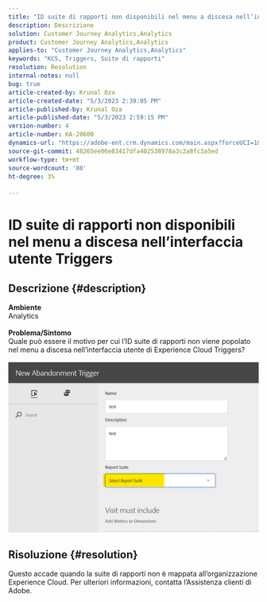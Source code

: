 ```yaml
---
title: "ID suite di rapporti non disponibili nel menu a discesa nell’interfaccia utente Triggers"
description: Descrizione
solution: Customer Journey Analytics,Analytics
product: Customer Journey Analytics,Analytics
applies-to: "Customer Journey Analytics,Analytics"
keywords: "KCS, Triggers, Suite di rapporti"
resolution: Resolution
internal-notes: null
bug: true
article-created-by: Krunal Oza
article-created-date: "5/3/2023 2:39:05 PM"
article-published-by: Krunal Oza
article-published-date: "5/3/2023 2:59:15 PM"
version-number: 4
article-number: KA-20600
dynamics-url: "https://adobe-ent.crm.dynamics.com/main.aspx?forceUCI=1&pagetype=entityrecord&etn=knowledgearticle&id=1cb8f33f-c0e9-ed11-a7c6-6045bd006b4b"
source-git-commit: 48265ee06e83417dfa402538978a3c2a8fc3a5ed
workflow-type: tm+mt
source-wordcount: '80'
ht-degree: 3%

---
```


# ID suite di rapporti non disponibili nel menu a discesa nell’interfaccia utente Triggers

## Descrizione {#description}

<b>Ambiente</b><br>Analytics<br> <br><b>Problema/Sintomo</b><br>Quale può essere il motivo per cui l’ID suite di rapporti non viene popolato nel menu a discesa nell’interfaccia utente di Experience Cloud Triggers?

![](assets/___20b8f33f-c0e9-ed11-a7c6-6045bd006b4b___.png)

## Risoluzione {#resolution}

Questo accade quando la suite di rapporti non è mappata all’organizzazione Experience Cloud. Per ulteriori informazioni, contatta l’Assistenza clienti di Adobe.

<br> 